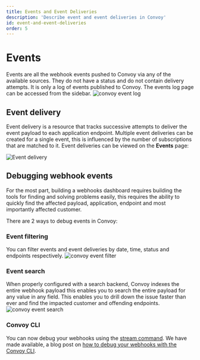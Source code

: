 ```yaml
---
title: Events and Event Deliveries
description: 'Describe event and event deliveries in Convoy'
id: event-and-event-deliveries
order: 5
---
```


# Events

Events are all the webhook events pushed to Convoy via any of the available sources. They do not have a status and do not contain delivery attempts. It is only a log of events published to Convoy. The events log page can be accessed from the sidebar.
![convoy event log](/docs-assets/event-log.png)

## Event delivery

Event delivery is a resource that tracks successive attempts to deliver the event payload to each application endpoint. Multiple event deliveries can be created for a single event, this is influenced by the number of subscriptions that are matched to it. Event deliveries can be viewed on the **Events** page:

![Event delivery](/docs-assets/event-delivery.png)

## Debugging webhook events

For the most part, building a webhooks dashboard requires building the tools for finding and solving problems easily, this requires the ability to quickly find the affected payload, application, endpoint and most importantly affected customer. 

There are 2 ways to debug events in Convoy:

### Event filtering

You can filter events and event deliveries by date, time, status and endpoints respectively. 
![convoy event filter](/docs-assets/event-filter.png)

### Event search

When properly configured with a search backend, Convoy indexes the entire webhook payload this enables you to search the entire payload for any value in any field. This enables you to drill down the issue faster than ever and find the impacted customer and offending endpoints.
![convoy event search](/docs-assets/event-search.png)


### Convoy CLI

You can now debug your webhooks using the [stream command](/docs/cli#stream). We have made available, a blog post on [how to debug your webhooks with the Convoy CLI](/blog/debug-your-webhooks-with-convoy-cli/).